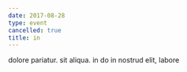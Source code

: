 ```yaml
---
date: 2017-08-28
type: event
cancelled: true
title: in
---
```

dolore pariatur. sit aliqua. in do in nostrud elit, labore